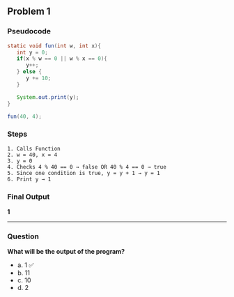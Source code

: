 
## Problem 1

### Pseudocode

```java
static void fun(int w, int x){
   int y = 0;
   if(x % w == 0 || w % x == 0){
      y++;
   } else {
      y += 10;
   }

   System.out.print(y);
}

fun(40, 4);
```

### Steps

```
1. Calls Function
2. w = 40, x = 4
3. y = 0
4. Checks 4 % 40 == 0 → false OR 40 % 4 == 0 → true
5. Since one condition is true, y = y + 1 → y = 1
6. Print y → 1
```

### Final Output

**1**

---

### Question

**What will be the output of the program?**

- a. 1 ✅  
- b. 11  
- c. 10  
- d. 2  

